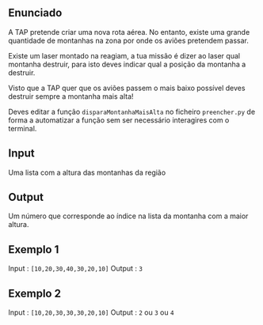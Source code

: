 ## Enunciado

A TAP pretende criar uma nova rota aérea. No entanto, existe uma grande quantidade de montanhas na zona por onde os aviões pretendem passar.

Existe um laser montado na reagiam, a tua missão é dizer ao laser qual montanha destruir, para isto deves indicar qual a posição da montanha a destruir.

Visto que a TAP quer que os aviões passem o mais baixo possível deves destruir sempre a montanha mais alta!

Deves editar a função `disparaMontanhaMaisAlta` no ficheiro `preencher.py` de forma a automatizar a função sem ser necessário interagires com o terminal.

## Input

Uma lista com a altura das montanhas da região

## Output

Um número que corresponde ao índice na lista da montanha com a maior altura.


## Exemplo 1

Input : ```[10,20,30,40,30,20,10]```
Output : ```3```

## Exemplo 2

Input : ```[10,20,30,30,30,20,10]```
Output : ```2``` ou ```3``` ou ```4```
